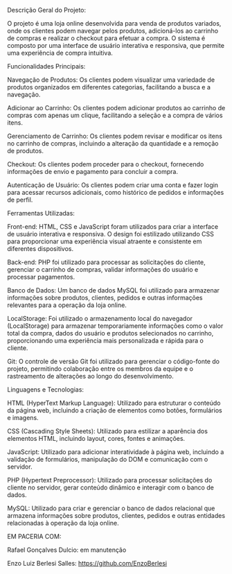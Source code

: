 Descrição Geral do Projeto:

O projeto é uma loja online desenvolvida para venda de produtos variados, onde os clientes podem navegar pelos produtos, adicioná-los ao carrinho de compras e realizar o checkout para efetuar a compra. O sistema é composto por uma interface de usuário interativa e responsiva, que permite uma experiência de compra intuitiva.

Funcionalidades Principais:

Navegação de Produtos: Os clientes podem visualizar uma variedade de produtos organizados em diferentes categorias, facilitando a busca e a navegação.

Adicionar ao Carrinho: Os clientes podem adicionar produtos ao carrinho de compras com apenas um clique, facilitando a seleção e a compra de vários itens.

Gerenciamento de Carrinho: Os clientes podem revisar e modificar os itens no carrinho de compras, incluindo a alteração da quantidade e a remoção de produtos.

Checkout: Os clientes podem proceder para o checkout, fornecendo informações de envio e pagamento para concluir a compra.

Autenticação de Usuário: Os clientes podem criar uma conta e fazer login para acessar recursos adicionais, como histórico de pedidos e informações de perfil.

Ferramentas Utilizadas:

Front-end: HTML, CSS e JavaScript foram utilizados para criar a interface de usuário interativa e responsiva. O design foi estilizado utilizando CSS para proporcionar uma experiência visual atraente e consistente em diferentes dispositivos.

Back-end: PHP foi utilizado para processar as solicitações do cliente, gerenciar o carrinho de compras, validar informações do usuário e processar pagamentos.

Banco de Dados: Um banco de dados MySQL foi utilizado para armazenar informações sobre produtos, clientes, pedidos e outras informações relevantes para a operação da loja online.

LocalStorage: Foi utilizado o armazenamento local do navegador (LocalStorage) para armazenar temporariamente informações como o valor total da compra, dados do usuário e produtos selecionados no carrinho, proporcionando uma experiência mais personalizada e rápida para o cliente.

Git: O controle de versão Git foi utilizado para gerenciar o código-fonte do projeto, permitindo colaboração entre os membros da equipe e o rastreamento de alterações ao longo do desenvolvimento.

Linguagens e Tecnologias:

HTML (HyperText Markup Language): Utilizado para estruturar o conteúdo da página web, incluindo a criação de elementos como botões, formulários e imagens.

CSS (Cascading Style Sheets): Utilizado para estilizar a aparência dos elementos HTML, incluindo layout, cores, fontes e animações.

JavaScript: Utilizado para adicionar interatividade à página web, incluindo a validação de formulários, manipulação do DOM e comunicação com o servidor.

PHP (Hypertext Preprocessor): Utilizado para processar solicitações do cliente no servidor, gerar conteúdo dinâmico e interagir com o banco de dados.

MySQL: Utilizado para criar e gerenciar o banco de dados relacional que armazena informações sobre produtos, clientes, pedidos e outras entidades relacionadas à operação da loja online.


EM PACERIA COM:

Rafael Gonçalves Dulcio:
em manutenção

Enzo Luiz Berlesi Salles:
https://github.com/EnzoBerlesi

